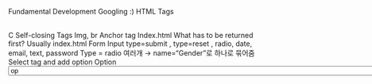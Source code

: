 Fundamental Development 
Googling :) 
HTML Tags
<!DOCTYPE html>
<html>
<head></head>
<body>
<ui>
	<br>
</ui>
</body>
</html>
C
Self-closing Tags
Img, br
Anchor tag 
<a href=“...”></a>
Index.html 
What has to be returned first? Usually index.html 
Form
Input type=submit , type=reset , radio, date, email, text, password 
Type = radio 여러개 → name=“Gender”로 하나로 묶어줌 
Select tag and add option 
Option 
<select><option>
op
<option><option>

C
Firn method = GET, POST 
Default = GET
Name - key , value -checkbox나 radio button의 값으로 설정할 수 있음, 설정안하면 on-off 지만 male, female 설정 가능함 
Comments
<!——> 
<div> : divide content, useful when use CSS, we can adjust same CSS on the same div
<Span>: inline , for one 
<span>
HTML5 vs HTML 
Semantic Elements 
Header 
Nav 
Footer 
CSS
Link css file to head tag in a html file 
Or inline style 
Or add <style> In <head>
Cascading → 맨 밑에 있는 input이 항상 적용된다 
/*
Selecctor {
	Property: value;
}*/
C
CSS Properties 
CSS-Tricks 
CSS Text 
Font-style : italic 
Font-weight : bold or number 
Font-size: 150% 
Font-family: Georgia , font 가 없으면 다른 font 스게하거나 
Google font 에서 link 걸기 - 느려지긴 함 
Line-height 
Css Image 
Img, float: right, left .. 
Footer 는 right에 뜨지 않게 하기 clear:both ? 
